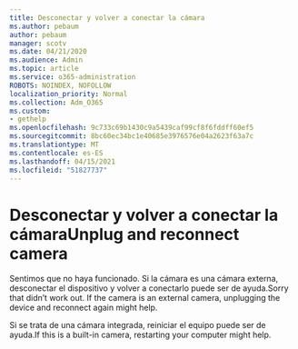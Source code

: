 ```yaml
---
title: Desconectar y volver a conectar la cámara
ms.author: pebaum
author: pebaum
manager: scotv
ms.date: 04/21/2020
ms.audience: Admin
ms.topic: article
ms.service: o365-administration
ROBOTS: NOINDEX, NOFOLLOW
localization_priority: Normal
ms.collection: Adm_O365
ms.custom:
- gethelp
ms.openlocfilehash: 9c733c69b1430c9a5439caf99cf8f6fddff60ef5
ms.sourcegitcommit: 8bc60ec34bc1e40685e3976576e04a2623f63a7c
ms.translationtype: MT
ms.contentlocale: es-ES
ms.lasthandoff: 04/15/2021
ms.locfileid: "51827737"
---
```

# <a name="unplug-and-reconnect-camera"></a><span data-ttu-id="8bc7c-102">Desconectar y volver a conectar la cámara</span><span class="sxs-lookup"><span data-stu-id="8bc7c-102">Unplug and reconnect camera</span></span>

<span data-ttu-id="8bc7c-103">Sentimos que no haya funcionado. Si la cámara es una cámara externa, desconectar el dispositivo y volver a conectarlo puede ser de ayuda.</span><span class="sxs-lookup"><span data-stu-id="8bc7c-103">Sorry that didn’t work out. If the camera is an external camera, unplugging the device and reconnect again might help.</span></span>

<span data-ttu-id="8bc7c-104">Si se trata de una cámara integrada, reiniciar el equipo puede ser de ayuda.</span><span class="sxs-lookup"><span data-stu-id="8bc7c-104">If this is a built-in camera, restarting your computer might help.</span></span>
